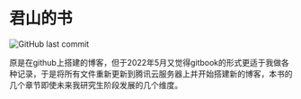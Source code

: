 # 君山的书

![GitHub last commit](https://img.shields.io/github/last-commit/luojunhui1/Book?label=Exercise%20Update&logo=Github)

原是在github上搭建的博客，但于2022年5月又觉得gitbook的形式更适于我做各种记录，于是将所有文件重新更新到腾讯云服务器上并开始搭建新的博客，本书的几个章节即使未来我研究生阶段发展的几个维度。

